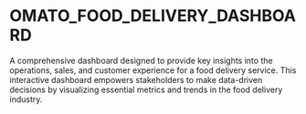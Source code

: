 # OMATO_FOOD_DELIVERY_DASHBOARD
A comprehensive dashboard designed to provide key insights into the operations, sales, and customer experience for a food delivery service. This interactive dashboard empowers stakeholders to make data-driven decisions by visualizing essential metrics and trends in the food delivery industry.
